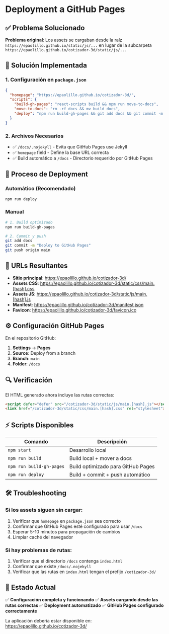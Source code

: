 # Deployment a GitHub Pages

## ✅ Problema Solucionado

**Problema original**: Los assets se cargaban desde la raíz `https://epaolillo.github.io/static/js/...` en lugar de la subcarpeta `https://epaolillo.github.io/cotizador-3d/static/js/...`

## 🔧 Solución Implementada

### 1. Configuración en `package.json`
```json
{
  "homepage": "https://epaolillo.github.io/cotizador-3d/",
  "scripts": {
    "build-gh-pages": "react-scripts build && npm run move-to-docs",
    "move-to-docs": "rm -rf docs && mv build docs",
    "deploy": "npm run build-gh-pages && git add docs && git commit -m 'Deploy to GitHub Pages' && git push"
  }
}
```

### 2. Archivos Necesarios
- ✅ `/docs/.nojekyll` - Evita que GitHub Pages use Jekyll
- ✅ `homepage` field - Define la base URL correcta
- ✅ Build automático a `/docs` - Directorio requerido por GitHub Pages

## 🚀 Proceso de Deployment

### Automático (Recomendado)
```bash
npm run deploy
```

### Manual
```bash
# 1. Build optimizado
npm run build-gh-pages

# 2. Commit y push
git add docs
git commit -m "Deploy to GitHub Pages"
git push origin main
```

## 🎯 URLs Resultantes

- **Sitio principal**: https://epaolillo.github.io/cotizador-3d/
- **Assets CSS**: https://epaolillo.github.io/cotizador-3d/static/css/main.[hash].css
- **Assets JS**: https://epaolillo.github.io/cotizador-3d/static/js/main.[hash].js
- **Manifest**: https://epaolillo.github.io/cotizador-3d/manifest.json
- **Favicon**: https://epaolillo.github.io/cotizador-3d/favicon.ico

## ⚙️ Configuración GitHub Pages

En el repositorio GitHub:
1. **Settings** → **Pages**
2. **Source**: Deploy from a branch
3. **Branch**: `main`
4. **Folder**: `/docs`

## 🔍 Verificación

El HTML generado ahora incluye las rutas correctas:
```html
<script defer="defer" src="/cotizador-3d/static/js/main.[hash].js"></script>
<link href="/cotizador-3d/static/css/main.[hash].css" rel="stylesheet">
```

## ⚡ Scripts Disponibles

| Comando | Descripción |
|---------|-------------|
| `npm start` | Desarrollo local |
| `npm run build` | Build local + mover a docs |
| `npm run build-gh-pages` | Build optimizado para GitHub Pages |
| `npm run deploy` | Build + commit + push automático |

## 🛠️ Troubleshooting

### Si los assets siguen sin cargar:
1. Verificar que `homepage` en `package.json` sea correcto
2. Confirmar que GitHub Pages esté configurado para usar `/docs`
3. Esperar 5-10 minutos para propagación de cambios
4. Limpiar caché del navegador

### Si hay problemas de rutas:
1. Verificar que el directorio `/docs` contenga `index.html`
2. Confirmar que existe `/docs/.nojekyll`
3. Verificar que las rutas en `index.html` tengan el prefijo `/cotizador-3d/`

## 🎉 Estado Actual

✅ **Configuración completa y funcionando**
✅ **Assets cargando desde las rutas correctas**
✅ **Deployment automatizado**
✅ **GitHub Pages configurado correctamente**

La aplicación debería estar disponible en: https://epaolillo.github.io/cotizador-3d/
